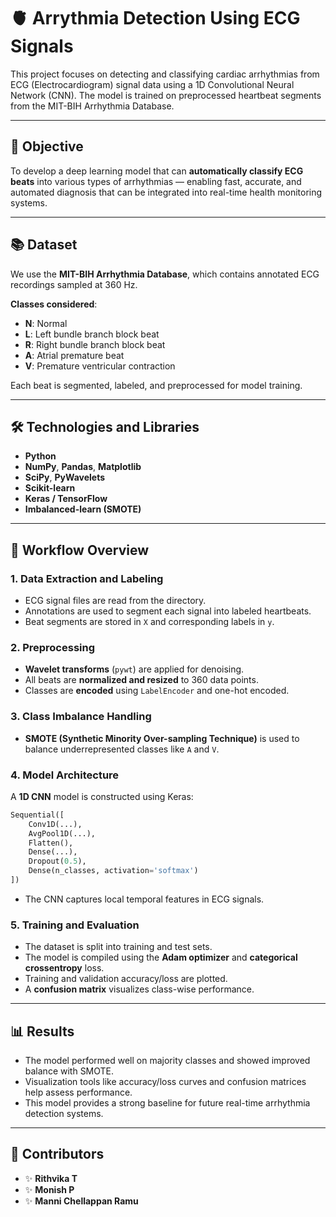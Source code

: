 # 🫀 Arrythmia Detection Using ECG Signals

This project focuses on detecting and classifying cardiac arrhythmias from ECG (Electrocardiogram) signal data using a 1D Convolutional Neural Network (CNN). The model is trained on preprocessed heartbeat segments from the MIT-BIH Arrhythmia Database.

---

## 📌 Objective

To develop a deep learning model that can **automatically classify ECG beats** into various types of arrhythmias — enabling fast, accurate, and automated diagnosis that can be integrated into real-time health monitoring systems.

---

## 📚 Dataset

We use the **MIT-BIH Arrhythmia Database**, which contains annotated ECG recordings sampled at 360 Hz.

**Classes considered**:

* **N**: Normal
* **L**: Left bundle branch block beat
* **R**: Right bundle branch block beat
* **A**: Atrial premature beat
* **V**: Premature ventricular contraction

Each beat is segmented, labeled, and preprocessed for model training.

---

## 🛠️ Technologies and Libraries

* **Python**
* **NumPy**, **Pandas**, **Matplotlib**
* **SciPy**, **PyWavelets**
* **Scikit-learn**
* **Keras / TensorFlow**
* **Imbalanced-learn (SMOTE)**

---

## 🔄 Workflow Overview

### 1. **Data Extraction and Labeling**

* ECG signal files are read from the directory.
* Annotations are used to segment each signal into labeled heartbeats.
* Beat segments are stored in `X` and corresponding labels in `y`.

### 2. **Preprocessing**

* **Wavelet transforms** (`pywt`) are applied for denoising.
* All beats are **normalized and resized** to 360 data points.
* Classes are **encoded** using `LabelEncoder` and one-hot encoded.

### 3. **Class Imbalance Handling**

* **SMOTE (Synthetic Minority Over-sampling Technique)** is used to balance underrepresented classes like `A` and `V`.

### 4. **Model Architecture**

A **1D CNN** model is constructed using Keras:

```python
Sequential([
    Conv1D(...),
    AvgPool1D(...),
    Flatten(),
    Dense(...),
    Dropout(0.5),
    Dense(n_classes, activation='softmax')
])
```

* The CNN captures local temporal features in ECG signals.

### 5. **Training and Evaluation**

* The dataset is split into training and test sets.
* The model is compiled using the **Adam optimizer** and **categorical crossentropy** loss.
* Training and validation accuracy/loss are plotted.
* A **confusion matrix** visualizes class-wise performance.

---

## 📊 Results

* The model performed well on majority classes and showed improved balance with SMOTE.
* Visualization tools like accuracy/loss curves and confusion matrices help assess performance.
* This model provides a strong baseline for future real-time arrhythmia detection systems.

---

## 👥 Contributors

* ✨ **Rithvika T**
* ✨ **Monish P**
* ✨ **Manni Chellappan Ramu**

